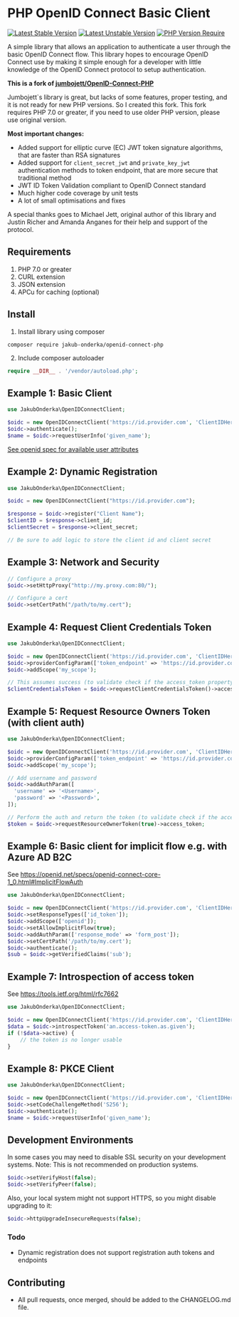 # PHP OpenID Connect Basic Client

[![Latest Stable Version](http://poser.pugx.org/jakub-onderka/openid-connect-php/v)](https://packagist.org/packages/jakub-onderka/openid-connect-php) [![Latest Unstable Version](http://poser.pugx.org/jakub-onderka/openid-connect-php/v/unstable)](https://packagist.org/packages/jakub-onderka/openid-connect-php) [![PHP Version Require](http://poser.pugx.org/jakub-onderka/openid-connect-php/require/php)](https://packagist.org/packages/jakub-onderka/openid-connect-php)

A simple library that allows an application to authenticate a user through the basic OpenID Connect flow.
This library hopes to encourage OpenID Connect use by making it simple enough for a developer with little knowledge of
the OpenID Connect protocol to setup authentication.

**This is a fork of [jumbojett/OpenID-Connect-PHP](https://github.com/jumbojett/OpenID-Connect-PHP)**

Jumbojett`s library is great, but lacks of some features, proper testing, and it is not ready for new PHP versions. So I created
this fork. This fork requires PHP 7.0 or greater, if you need to use older PHP version, please use original version.

**Most important changes:**

* Added support for elliptic curve (EC) JWT token signature algorithms, that are faster than RSA signatures
* Added support for `client_secret_jwt` and `private_key_jwt` authentication methods to token endpoint, that are more secure that traditional method
* JWT ID Token Validation compliant to OpenID Connect standard
* Much higher code coverage by unit tests
* A lot of small optimisations and fixes

A special thanks goes to Michael Jett, original author of this library and Justin Richer and Amanda Anganes for their help and support of the protocol.

## Requirements

 1. PHP 7.0 or greater
 2. CURL extension
 3. JSON extension
 4. APCu for caching (optional)

## Install
 1. Install library using composer
```
composer require jakub-onderka/openid-connect-php
```
 2. Include composer autoloader
```php
require __DIR__ . '/vendor/autoload.php';
```

## Example 1: Basic Client

```php
use JakubOnderka\OpenIDConnectClient;

$oidc = new OpenIDConnectClient('https://id.provider.com', 'ClientIDHere', 'ClientSecretHere');
$oidc->authenticate();
$name = $oidc->requestUserInfo('given_name');
```

[See openid spec for available user attributes][1]

## Example 2: Dynamic Registration

```php
use JakubOnderka\OpenIDConnectClient;

$oidc = new OpenIDConnectClient("https://id.provider.com");

$response = $oidc->register("Client Name");
$clientID = $response->client_id;
$clientSecret = $response->client_secret;

// Be sure to add logic to store the client id and client secret
```

## Example 3: Network and Security

```php
// Configure a proxy
$oidc->setHttpProxy("http://my.proxy.com:80/");

// Configure a cert
$oidc->setCertPath("/path/to/my.cert");
```

## Example 4: Request Client Credentials Token

```php
use JakubOnderka\OpenIDConnectClient;

$oidc = new OpenIDConnectClient('https://id.provider.com', 'ClientIDHere', 'ClientSecretHere');
$oidc->providerConfigParam(['token_endpoint' => 'https://id.provider.com/connect/token']);
$oidc->addScope('my_scope');

// This assumes success (to validate check if the access_token property is there and a valid JWT):
$clientCredentialsToken = $oidc->requestClientCredentialsToken()->access_token;
```

## Example 5: Request Resource Owners Token (with client auth)

```php
use JakubOnderka\OpenIDConnectClient;

$oidc = new OpenIDConnectClient('https://id.provider.com', 'ClientIDHere','ClientSecretHere');
$oidc->providerConfigParam(['token_endpoint' => 'https://id.provider.com/connect/token']);
$oidc->addScope('my_scope');

// Add username and password
$oidc->addAuthParam([
  'username' => '<Username>',
  'password' => '<Password>',
]);

// Perform the auth and return the token (to validate check if the access_token property is there and a valid JWT):
$token = $oidc->requestResourceOwnerToken(true)->access_token;
```

## Example 6: Basic client for implicit flow e.g. with Azure AD B2C

See https://openid.net/specs/openid-connect-core-1_0.html#ImplicitFlowAuth

```php
use JakubOnderka\OpenIDConnectClient;

$oidc = new OpenIDConnectClient('https://id.provider.com', 'ClientIDHere', 'ClientSecretHere');
$oidc->setResponseTypes(['id_token']);
$oidc->addScope(['openid']);
$oidc->setAllowImplicitFlow(true);
$oidc->addAuthParam(['response_mode' => 'form_post']);
$oidc->setCertPath('/path/to/my.cert');
$oidc->authenticate();
$sub = $oidc->getVerifiedClaims('sub');
```

## Example 7: Introspection of access token

See https://tools.ietf.org/html/rfc7662

```php
use JakubOnderka\OpenIDConnectClient;

$oidc = new OpenIDConnectClient('https://id.provider.com', 'ClientIDHere', 'ClientSecretHere');
$data = $oidc->introspectToken('an.access-token.as.given');
if (!$data->active) {
    // the token is no longer usable
}
```

## Example 8: PKCE Client

```php
use JakubOnderka\OpenIDConnectClient;

$oidc = new OpenIDConnectClient('https://id.provider.com', 'ClientIDHere');
$oidc->setCodeChallengeMethod('S256');
$oidc->authenticate();
$name = $oidc->requestUserInfo('given_name');
```

## Development Environments
In some cases you may need to disable SSL security on your development systems.
Note: This is not recommended on production systems.

```php
$oidc->setVerifyHost(false);
$oidc->setVerifyPeer(false);
```

Also, your local system might not support HTTPS, so you might disable upgrading to it:

```php
$oidc->httpUpgradeInsecureRequests(false);
```

### Todo
- Dynamic registration does not support registration auth tokens and endpoints

  [1]: http://openid.net/specs/openid-connect-basic-1_0-15.html#id_res
  
## Contributing
 - All pull requests, once merged, should be added to the CHANGELOG.md file.
